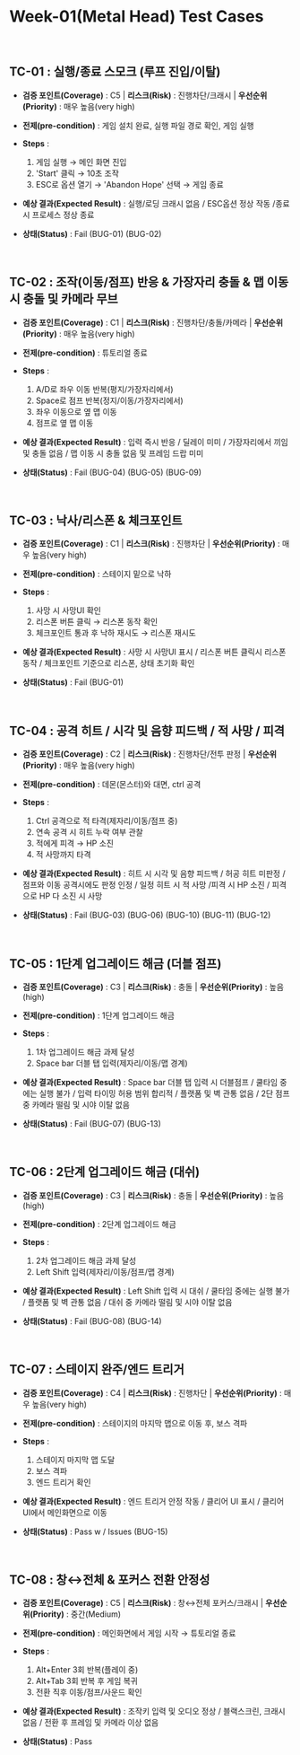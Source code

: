 # Week-01(Metal Head) Test Cases

<br>

## TC-01 : 실행/종료 스모크 (루프 진입/이탈)


- **검증 포인트(Coverage)** : C5  |  **리스크(Risk)** : 진행차단/크래시  |  **우선순위(Priority)** : 매우 높음(very high)

- **전제(pre-condition)** : 게임 설치 완료, 실행 파일 경로 확인, 게임 실행

- **Steps** :
  1. 게임 실행 → 메인 화면 진입
  2. 'Start' 클릭 → 10초 조작
  3. ESC로 옵션 열기 → 'Abandon Hope' 선택 → 게임 종료

- **예상 결과(Expected Result)** : 실행/로딩 크래시 없음 / ESC옵션 정상 작동 /종료 시 프로세스 정상 종료

- **상태(Status)** : Fail (BUG-01) (BUG-02)

<br>

## TC-02 : 조작(이동/점프) 반응 & 가장자리 충돌 & 맵 이동 시 충돌 및 카메라 무브


- **검증 포인트(Coverage)** : C1  |  **리스크(Risk)** : 진행차단/충돌/카메라  |  **우선순위(Priority)** : 매우 높음(very high)

- **전제(pre-condition)** : 튜토리얼 종료

- **Steps** :
  1. A/D로 좌우 이동 반복(평지/가장자리에서)
  2. Space로 점프 반복(정지/이동/가장자리에서)
  3. 좌우 이동으로 옆 맵 이동
  4. 점프로 옆 맵 이동

- **예상 결과(Expected Result)** : 입력 즉시 반응 / 딜레이 미미 / 가장자리에서 끼임 및 충돌 없음 / 맵 이동 시 충돌 없음 및 프레임 드랍 미미

- **상태(Status)** : Fail (BUG-04) (BUG-05) (BUG-09)

<br>

## TC-03 : 낙사/리스폰 & 체크포인트


- **검증 포인트(Coverage)** : C1  |  **리스크(Risk)** : 진행차단  |  **우선순위(Priority)** : 매우 높음(very high)

- **전제(pre-condition)** : 스테이지 밑으로 낙하

- **Steps** :
  1. 사망 시 사망UI 확인
  2. 리스폰 버튼 클릭 → 리스폰 동작 확인
  3. 체크포인트 통과 후 낙하 재시도 → 리스폰 재시도

- **예상 결과(Expected Result)** : 사망 시 사망UI 표시 / 리스폰 버튼 클릭시 리스폰 동작 / 체크포인트 기준으로 리스폰, 상태 초기화 확인

- **상태(Status)** : Fail (BUG-01)

<br>

## TC-04 : 공격 히트 / 시각 및 음향 피드백 / 적 사망 / 피격


- **검증 포인트(Coverage)** : C2  |  **리스크(Risk)** : 진행차단/전투 판정  |  **우선순위(Priority)** : 매우 높음(very high)

- **전제(pre-condition)** : 데몬(몬스터)와 대면, ctrl 공격

- **Steps** :
  1. Ctrl 공격으로 적 타격(제자리/이동/점프 중)
  2. 연속 공격 시 히트 누락 여부 관찰
  3. 적에게 피격 → HP 소진
  4. 적 사망까지 타격

- **예상 결과(Expected Result)** : 히트 시 시각 및 음향 피드백 / 허공 히트 미판정 / 점프와 이동 공격시에도 판정 인정 / 일정 히트 시 적 사망 /피격 시 HP 소진 / 피격으로 HP 다 소진 시 사망

- **상태(Status)** : Fail (BUG-03) (BUG-06) (BUG-10) (BUG-11) (BUG-12)

<br>

## TC-05 : 1단계 업그레이드 해금 (더블 점프)


- **검증 포인트(Coverage)** : C3  |  **리스크(Risk)** : 충돌  |  **우선순위(Priority)** : 높음(high)

- **전제(pre-condition)** : 1단계 업그레이드 해금

- **Steps** :
  1. 1차 업그레이드 해금 과제 달성
  2. Space bar 더블 탭 입력(제자리/이동/맵 경계)

- **예상 결과(Expected Result)** : Space bar 더블 탭 입력 시 더블점프 / 쿨타임 중에는 실행 불가 / 입력 타이밍 허용 범위 합리적 / 플랫폼 및 벽 관통 없음 / 2단 점프 중 카메라 떨림 및 시야 이탈 없음

- **상태(Status)** : Fail (BUG-07) (BUG-13)

<br>

## TC-06 : 2단계 업그레이드 해금 (대쉬)


- **검증 포인트(Coverage)** : C3  |  **리스크(Risk)** : 충돌  |  **우선순위(Priority)** : 높음(high)

- **전제(pre-condition)** : 2단계 업그레이드 해금

- **Steps** :
  1. 2차 업그레이드 해금 과제 달성
  2. Left Shift 입력(제자리/이동/점프/맵 경계)

- **예상 결과(Expected Result)** : Left Shift 입력 시 대쉬 / 쿨타임 중에는 실행 불가 / 플랫폼 및 벽 관통 없음 / 대쉬 중 카메라 떨림 및 시야 이탈 없음

- **상태(Status)** : Fail (BUG-08) (BUG-14)

<br>

## TC-07 : 스테이지 완주/엔드 트리거


- **검증 포인트(Coverage)** : C4  |  **리스크(Risk)** : 진행차단  |  **우선순위(Priority)** : 매우 높음(very high)

- **전제(pre-condition)** : 스테이지의 마지막 맵으로 이동 후, 보스 격파

- **Steps** :
  1. 스테이지 마지막 맵 도달
  2. 보스 격파
  3. 엔드 트리거 확인

- **예상 결과(Expected Result)** : 엔드 트리거 안정 작동 / 클리어 UI 표시 / 클리어 UI에서 메인화면으로 이동

- **상태(Status)** : Pass w / Issues (BUG-15)

<br>

## TC-08 : 창↔전체 & 포커스 전환 안정성


- **검증 포인트(Coverage)** : C5  |  **리스크(Risk)** : 창↔전체 포커스/크래시  |  **우선순위(Priority)** : 중간(Medium)

- **전제(pre-condition)** : 메인화면에서 게임 시작 → 튜토리얼 종료

- **Steps** :
  1. Alt+Enter 3회 반복(플레이 중)
  2. Alt+Tab 3회 반복 후 게임 복귀
  3. 전환 직후 이동/점프/사운드 확인

- **예상 결과(Expected Result)** : 조작키 입력 및 오디오 정상 / 블랙스크린, 크래시 없음 / 전환 후 프레임 및 카메라 이상 없음

- **상태(Status)** : Pass

<br>
